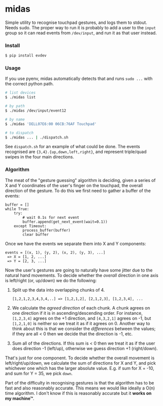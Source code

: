 # midas

Simple utility to recognise touchpad gestures, and logs them to stdout.
Needs sudo. The proper way to run it is probably to add a user to the
`input` group so it can read events from `/dev/input`, and run it as
that user instead.

### Install

```sh
$ pip install evdev
```

### Usage

If you use pyenv, midas automatically detects that and runs `sudo ...`
with the correct python path.

```sh
# list devices
$ ./midas list

# by path
$ ./midas /dev/input/event12

# by name
$ ./midas 'DELL07E6:00 06CB:76AF Touchpad'

# to dispatch
$ ./midas ... | ./dispatch.sh
```

See `dispatch.sh` for an example of what could be done. The events recognised
are `{3,4}.{up,down,left,right}`, and represent triple/quad swipes in the four
main directions.

### Algorithm

The meat of the "gesture guessing" algorithm is deciding, given a series of X and Y
coordinates of the user's finger on the touchpad, the overall direction of the gesture.
To do this we first need to gather a buffer of the events:

```
buffer = []
while True:
    try:
        # wait 0.1s for next event
        buffer.append(get_next_event(wait=0.1))
    except Timeout:
        process_buffer(buffer)
        clear buffer
```

Once we have the events we separate them into X and Y components:

```
events = [(x, 1), (y, 2), (x, 2), (y, 3), ...]
 => X = [1, 2, ...]
 => Y = [2, 3, ...]
```

Now the user's gestures are going to naturally have some jitter due to the natural hand
movements. To decide whether the _overall_ direction in one axis is left/right (or, up/down)
we do the following:

1. Split up the data into overlapping chunks of 4.

   ```
   [1,2,1,2,3,4,3,4,..] => [1,2,1,2], [2,1,2,3], [1,2,3,4], ...
   ```

2. We calculate the _agreed direction_ of each chunk. A chunk agrees on one direction if it is
   in ascending/descending order. For instance, `[1,2,3,4]` agrees on the +1 direction, and
   `[4,3,2,1]` agrees on -1, but `[1,2,1,0]` is neither so we treat it as if it agrees on 0.
   Another way to think about this is that we consider the _differences_ between the values;
   if they are all < 0 then we decide that the direction is -1, etc.

3. Sum all of the directions. If this sum is < 0 then we treat it as
   if the user does direction -1 (left/up), otherwise we guess direction
   +1 (right/down).

That's just for one component. To decide whether the overall movement is left/right/up/down,
we calculate the sum of directions for X and Y, and pick whichever one which has the larger
absolute value. E.g. if sum for X = -10, and sum for Y = 35, we pick `down`.

Part of the difficulty in recognising gestures is that the algorithm has to be fast and
also reasonably accurate. This means we would like ideally a O(n) time algorithm. I don't
know if this is reasonably accurate but it **works on my machine™**.
